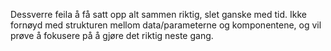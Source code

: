 Dessverre feila å få satt opp alt sammen riktig, slet ganske med tid. Ikke fornøyd med strukturen mellom data/parameterne og komponentene, og vil prøve å fokusere på å gjøre det riktig neste gang.
